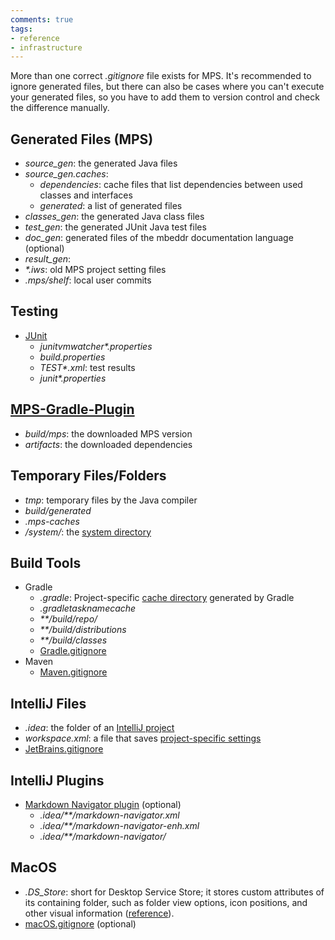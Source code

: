 ```yaml
---
comments: true
tags:
- reference
- infrastructure
---
```


More than one correct *\.gitignore* file exists for MPS. It's recommended to ignore generated files, but there can also be cases
where you can't execute your generated files, so you have to add them to version control and check the difference manually.

## Generated Files (MPS)

- *source_gen*: the generated Java files
- *source_gen.caches*:
    - *dependencies*: cache files that list dependencies between used classes and interfaces
    - *generated*: a list of generated files
- *classes_gen*: the generated Java class files
- *test_gen*: the generated JUnit Java test files
- *doc_gen*: generated files of the mbeddr documentation language (optional)
- *result_gen*: 
- *\*.iws*: old MPS project setting files
- *.mps/shelf*: local user commits

## Testing

- [JUnit](https://junit.org/junit5)
    - *junitvmwatcher\*.properties*
    - *build.properties*
    - *TEST\*.xml*: test results
    - *junit\*.properties*

## [MPS-Gradle-Plugin](https://github.com/mbeddr/mps-gradle-plugin)

- *build/mps*: the downloaded MPS version
- *artifacts*: the downloaded dependencies

## Temporary Files/Folders

- *tmp*: temporary files by the Java compiler
- *build/generated*
- *.mps-caches*
- */system/*: the [system directory](https://www.jetbrains.com/help/mps/directories-used-by-the-ide-to-store-settings-caches-plugins-and-logs.html#system-directory)

## Build Tools

- Gradle
    - *.gradle*: Project-specific [cache directory](https://docs.gradle.org/current/userguide/directory_layout.html#dir:project_root) generated by Gradle
    - *.gradletasknamecache*
    - *\*\*/build/repo/*
    - *\*\*/build/distributions*
    - *\*\*/build/classes*
    - [Gradle.gitignore](https://github.com/github/gitignore/blob/main/Gradle.gitignore)
- Maven
    - [Maven.gitignore](https://github.com/github/gitignore/blob/main/Maven.gitignore) 

## IntelliJ Files

- *.idea*: the folder of an [IntelliJ project](https://www.jetbrains.com/help/idea/creating-and-managing-projects.html) 
- *workspace.xml*: a file that saves [project-specific settings](https://plugins.jetbrains.com/docs/intellij/project.html)
- [JetBrains.gitignore](https://github.com/github/gitignore/blob/main/Global/JetBrains.gitignore)

## IntelliJ Plugins

- [Markdown Navigator plugin](https://plugins.jetbrains.com/plugin/7896-markdown-navigator-enhanced) (optional)
    - *.idea/\*\*/markdown-navigator.xml*
    - *.idea/\*\*/markdown-navigator-enh.xml*
    - *.idea/\*\*/markdown-navigator/*

## MacOS

- *.DS_Store*: short for Desktop Service Store; it stores custom attributes of its containing folder, such as folder view options, icon positions, and other visual information ([reference](https://en.wikipedia.org/wiki/.DS_Store)).
- [macOS.gitignore](https://github.com/github/gitignore/blob/main/Global/macOS.gitignore) (optional)